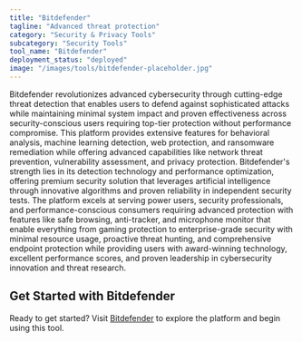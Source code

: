 ```yaml
---
title: "Bitdefender"
tagline: "Advanced threat protection"
category: "Security & Privacy Tools"
subcategory: "Security Tools"
tool_name: "Bitdefender"
deployment_status: "deployed"
image: "/images/tools/bitdefender-placeholder.jpg"
---
```

Bitdefender revolutionizes advanced cybersecurity through cutting-edge threat detection that enables users to defend against sophisticated attacks while maintaining minimal system impact and proven effectiveness across security-conscious users requiring top-tier protection without performance compromise. This platform provides extensive features for behavioral analysis, machine learning detection, web protection, and ransomware remediation while offering advanced capabilities like network threat prevention, vulnerability assessment, and privacy protection. Bitdefender's strength lies in its detection technology and performance optimization, offering premium security solution that leverages artificial intelligence through innovative algorithms and proven reliability in independent security tests. The platform excels at serving power users, security professionals, and performance-conscious consumers requiring advanced protection with features like safe browsing, anti-tracker, and microphone monitor that enable everything from gaming protection to enterprise-grade security with minimal resource usage, proactive threat hunting, and comprehensive endpoint protection while providing users with award-winning technology, excellent performance scores, and proven leadership in cybersecurity innovation and threat research.
## Get Started with Bitdefender

Ready to get started? Visit [Bitdefender](https://bitdefender.com) to explore the platform and begin using this tool.
